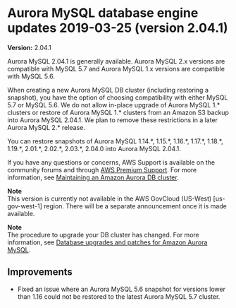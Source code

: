 # Aurora MySQL database engine updates 2019\-03\-25 \(version 2\.04\.1\)<a name="AuroraMySQL.Updates.2041"></a>

**Version:** 2\.04\.1

Aurora MySQL 2\.04\.1 is generally available\. Aurora MySQL 2\.x versions are compatible with MySQL 5\.7 and Aurora MySQL 1\.x versions are compatible with MySQL 5\.6\.

When creating a new Aurora MySQL DB cluster \(including restoring a snapshot\), you have the option of choosing compatibility with either MySQL 5\.7 or MySQL 5\.6\. We do not allow in\-place upgrade of Aurora MySQL 1\.\* clusters or restore of Aurora MySQL 1\.\* clusters from an Amazon S3 backup into Aurora MySQL 2\.04\.1\. We plan to remove these restrictions in a later Aurora MySQL 2\.\* release\.

You can restore snapshots of Aurora MySQL 1\.14\.\*, 1\.15\.\*, 1\.16\.\*, 1\.17\.\*, 1\.18\.\*, 1\.19\.\*, 2\.01\.\*, 2\.02\.\*, 2\.03\.\*, 2\.04\.0 into Aurora MySQL 2\.04\.1\.

If you have any questions or concerns, AWS Support is available on the community forums and through [AWS Premium Support](http://aws.amazon.com/support)\. For more information, see [Maintaining an Amazon Aurora DB cluster](USER_UpgradeDBInstance.Maintenance.md)\.

**Note**  
 This version is currently not available in the AWS GovCloud \(US\-West\) \[us\-gov\-west\-1\] region\. There will be a separate announcement once it is made available\. 

**Note**  
The procedure to upgrade your DB cluster has changed\. For more information, see [Database upgrades and patches for Amazon Aurora MySQL](AuroraMySQL.Updates.md#AuroraMySQL.Updates.Patching)\.

## Improvements<a name="AuroraMySQL.Updates.2041.Improvements"></a>
+  Fixed an issue where an Aurora MySQL 5\.6 snapshot for versions lower than 1\.16 could not be restored to the latest Aurora MySQL 5\.7 cluster\. 